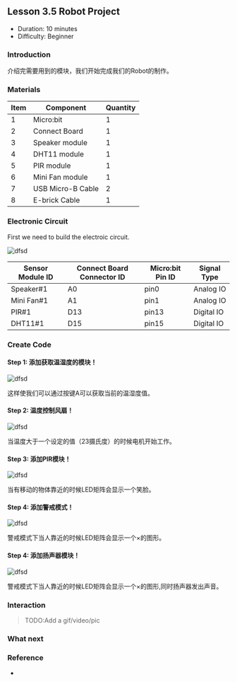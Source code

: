 ## Lesson 3.5 Robot Project

- Duration: 10 minutes
- Difficulty: Beginner

### Introduction

介绍完需要用到的模块，我们开始完成我们的Robot的制作。

### Materials
| Item |     Component          | Quantity |
|--------|---------------------------|-------------|
|    1   | Micro:bit                   |        1      |
|    2   | Connect Board          |        1     |
|    3   | Speaker module       |        1     |
|    4   | DHT11 module         |        1     |
|    5   | PIR module               |        1     |
|    6   | Mini Fan module      |        1     |
|    7   | USB Micro-B Cable   |        2     |
|    8   | E-brick Cable            |        1     |

### Electronic Circuit

First we need to build the electroic circuit.

![dfsd](./image/lesson01-switch/electronic_circuit.png)

| Sensor Module ID | Connect Board Connector ID | Micro:bit Pin ID | Signal Type |
|------------------|----------------------------|------------------|---------------|
| Speaker#1        | A0                         | pin0               | Analog IO  |
| Mini Fan#1        | A1                         | pin1              | Analog IO  |
| PIR#1                | D13                       | pin13            | Digital IO   |
| DHT11#1          | D15                       | pin15            | Digital IO   |


### Create Code

#### Step 1: 添加获取温湿度的模块！

 ![dfsd](./image/lesson35-Project/button-dht11.png)
 
这样使我们可以通过按键A可以获取当前的温湿度值。

#### Step 2: 温度控制风扇！

 ![dfsd](./image/lesson35-Project/button-dht-fan.png)
 
当温度大于一个设定的值（23摄氏度）的时候电机开始工作。

#### Step 3: 添加PIR模块！

 ![dfsd](./image/lesson35-Project/button-dht-fan-pir.png)
 
当有移动的物体靠近的时候LED矩阵会显示一个笑脸。

#### Step 4: 添加警戒模式！

 ![dfsd](./image/lesson35-Project/guard.png)
 
警戒模式下当人靠近的时候LED矩阵会显示一个×的图形。

#### Step 4: 添加扬声器模块！

 ![dfsd](./image/lesson35-Project/speaker.png)
 
警戒模式下当人靠近的时候LED矩阵会显示一个×的图形,同时扬声器发出声音。

### Interaction

> TODO:Add a gif/video/pic

### What next
> 

### Reference
- 